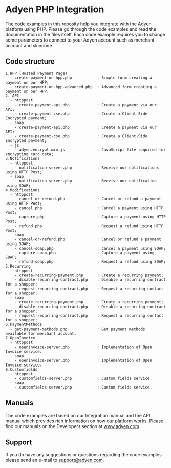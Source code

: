Adyen PHP Integration
==============
The code examples in this reposity help you integrate with the Adyen platform using PHP. Please go through the code examples and read the documentation in the files itself. Each code example requires you to change some parameters to connect to your Adyen account such as merchant account and skincode.    

## Code structure
```
1.HPP (Hosted Payment Page)
  - create-payment-on-hpp.php           : Simple form creating a payment on our HPP;
  - create-payment-on-hpp-advanced.php  : Advanced form creating a payment on our HPP;
2. API
  - httppost
  	- create-payment-api.php            : Create a payment via our API;
  	- create-payment-cse.php            : Create a Client-Side Encrypted payment;
  - soap
  	- create-payment-api.php            : Create a payment via our API;
  	- create-payment-cse.php            : Create a Client-Side Encrypted payment;
  - js
    - adyen.encrypt.min.js              : JavaScript file required for encrypting card data;
3.Notifications
  - httppost
    - notification-server.php           : Receive our notifications using HTTP Post;
  - soap
    - notification-server.php           : Receive our notification using SOAP;
4.Modifications  
  - httppost
    - cancel-or-refund.php              : Cancel or refund a payment using HTTP Post;
    - cancel.php                        : Cancel a payment using HTTP Post;
    - capture.php                       : Capture a payment using HTTP Post;
    - refund.php                        : Request a refund using HTTP Post;
  - soap
    - cancel-or-refund.php              : Cancel or refund a payment using SOAP;
    - cancel-soap.php                   : Cancel a payment using SOAP;
    - capture-soap.php                  : Capture a payment using SOAP;
    - refund-soap.php                   : Request a refund using SOAP;
5.Recurring
  - httppost
    - create-recurring-payment.php      : Create a recurring payment;
    - disable-recurring-contract.php    : Disable a recurring contract for a shopper;
    - request-recurring-contract.php    : Request a recurring contact for a shopper;
  - soap
    - create-recurring-payment.php      : Create a recurring payment;
    - disable-recurring-contract.php    : Disable a recurring contract for a shopper;
    - request-recurring-contract.php    : Request a recurring contact for a shopper;
6.PaymentMethods
  - get-payment-methods.php             : Get payment methods available for merchant account.
7.OpenInvoice
  - httppost
    - openinvoice-server.php            : Implementation of Open Invoice service.
  - soap
    - openinvoice-server.php            : Implementation of Open Invoice service.
8.Customfields
  - httppost
    - customfields-server.php           : Custom fields service.
  - soap
    - customfields-server.php           : Custom fields service.
```
## Manuals
The code examples are based on our Integration manual and the API manual which provides rich information on how our platform works. Please find our manuals on the Developers section at www.adyen.com. 

## Support
If you do have any suggestions or questions regarding the code examples please send an e-mail to support@adyen.com.
